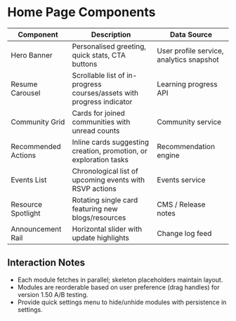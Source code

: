 # Home Page Components

| Component | Description | Data Source |
| --- | --- | --- |
| Hero Banner | Personalised greeting, quick stats, CTA buttons | User profile service, analytics snapshot |
| Resume Carousel | Scrollable list of in-progress courses/assets with progress indicator | Learning progress API |
| Community Grid | Cards for joined communities with unread counts | Community service |
| Recommended Actions | Inline cards suggesting creation, promotion, or exploration tasks | Recommendation engine |
| Events List | Chronological list of upcoming events with RSVP actions | Events service |
| Resource Spotlight | Rotating single card featuring new blogs/resources | CMS / Release notes |
| Announcement Rail | Horizontal slider with update highlights | Change log feed |

## Interaction Notes
- Each module fetches in parallel; skeleton placeholders maintain layout.
- Modules are reorderable based on user preference (drag handles) for version 1.50 A/B testing.
- Provide quick settings menu to hide/unhide modules with persistence in settings.
